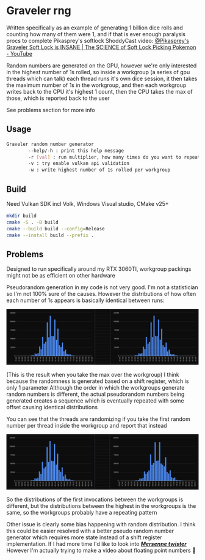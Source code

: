 # Graveler rng

Written specifically as an example of generating 1 billion dice rolls and counting how many of them were 1, and if that is ever enough paralysis procs to complete Pikasprey's softlock 
ShoddyCast video: [@Pikasprey's Graveler Soft Lock is INSANE | The SCIENCE of Soft Lock Picking Pokemon - YouTube](https://www.youtube.com/watch?v=M8C8dHQE2Ro) 

Random numbers are generated on the GPU, however we're only interested in the highest number of 1s rolled, so inside a workgroup (a series of gpu threads which can talk) each thread runs it's own dice session, it then takes the maximum number of 1s in the workgroup, and then each workgroup writes back to the CPU it's highest 1 count, then the CPU takes the max of those, which is reported back to the user 

See problems section for more info

## Usage

```bash
Graveler random number generator
        --help/-h : print this help message
        -r [val] : run multiplier, how many times do you want to repeat a billion runs
        -v : try enable vulkan api validation
        -w : write highest number of 1s rolled per workgroup
```

## Build

Need Vulkan SDK incl Volk, Windows Visual studio, CMake v25+

```bash
mkdir build
cmake -S . -B build
cmake --build build --config=Release
cmake --install build --prefix .
```

## Problems

Designed to run specifically around my RTX 3060TI, workgroup packings might not be as efficient on other hardware 

Pseudorandom generation in my code is not very good. I'm not a statistician so I'm not 100% sure of the causes. However the distributions of how often each number of 1s appears is basically identical between runs:

![](./images/dist_highest_per_workgroup.png)

 (This is the result when you take the max over the workgroup) I think because the randomness is generated based on a shift register, which is only 1 parameter Although the order in which the workgroups generate random numbers is different, the actual pseudorandom numbers being generated creates a sequence which is eventually repeated with some offset causing identical distributions



You can see that the threads are randomizing if you take the first random number per thread inside the workgroup and report that instead 

![](./images/dist_first_invocation.png)

So the distributions of the first invocations between the workgroups is different, but the distributions between the highest in the workgroups is the same, so the workgroups probably have a repeating pattern



Other issue is clearly some bias happening with random distribution. I think this could be easier resolved with a better pseudo random number generator which requires more state instead of a shift register implementation. If I had more time I'd like to look into ***<u>Mersenne twister</u>*** However I'm actually trying to make a video about floating point numbers 🙇
